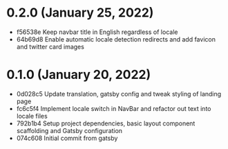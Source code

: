 # 0.2.0 (January 25, 2022)
*  f56538e Keep navbar title in English regardless of locale
*  64b69d8 Enable automatic locale detection redirects and add favicon and twitter card images

# 0.1.0 (January 20, 2022)
*  0d028c5 Update translation, gatsby config and tweak styling of landing page
*  fc6c5f4 Implement locale switch in NavBar and refactor out text into locale files
*  792b1b4 Setup project dependencies, basic layout component scaffolding and Gatsby configuration
*  074c608 Initial commit from gatsby
